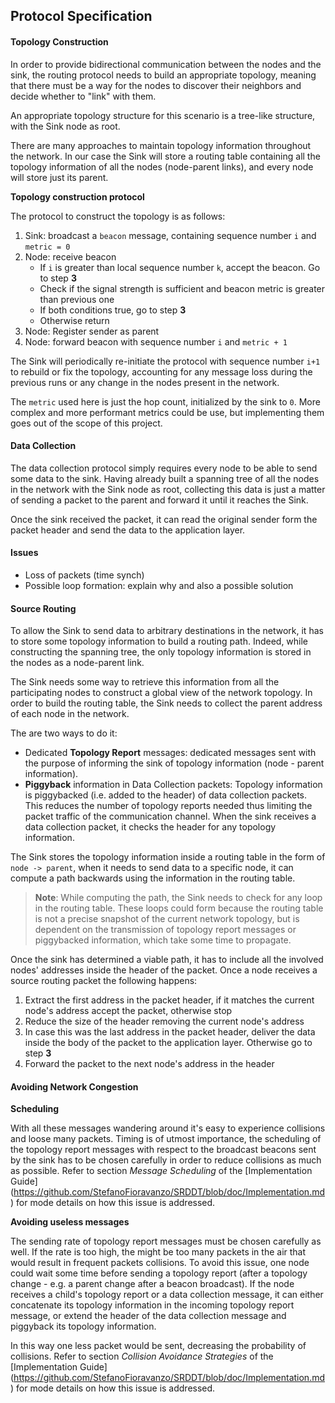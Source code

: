 ## Protocol Specification

#### Topology Construction

In order to provide bidirectional communication between the nodes and the sink, the routing protocol needs to build an appropriate topology, meaning that there must be a way for the nodes to discover their neighbors and decide whether to "link" with them.

An appropriate topology structure for this scenario is a tree-like structure, with the Sink node as root.

There are many approaches to maintain topology information throughout the network. In our case the Sink will store a routing table containing all the topology information of all the nodes (node-parent links), and every node will store just its parent.

**Topology construction protocol**

The protocol to construct the topology is as follows:

1. Sink: broadcast a `beacon` message, containing sequence number `i` and `metric = 0`
2. Node: receive beacon
	- If `i` is greater than local sequence number `k`, accept the beacon. Go to step **3**
	- Check if the signal strength is sufficient and beacon metric is greater than previous one
	- If both conditions true, go to step **3**
	- Otherwise return
3. Node: Register sender as parent
4. Node: forward beacon with sequence number `i` and `metric + 1`

The Sink will periodically re-initiate the protocol with sequence number `i+1` to rebuild or fix the topology, accounting for any message loss during the previous runs or any change in the nodes present in the network.

The `metric` used here is just the hop count, initialized by the sink to `0`. More complex and more performant metrics could be use, but implementing them goes out of the scope of this project.

#### Data Collection

The data collection protocol simply requires every node to be able to send some data to the sink. Having already built a spanning tree of all the nodes in the network with the Sink node as root, collecting this data is just a matter of sending a packet to the parent and forward it until it reaches the Sink.

Once the sink received the packet, it can read the original sender form the packet header and send the data to the application layer.

#### Issues

- Loss of packets (time synch)
- Possible loop formation: explain why and also a possible solution

#### Source Routing

To allow the Sink to send data to arbitrary destinations in the network, it has to store some topology information to build a routing path. Indeed, while constructing the spanning tree, the only topology information is stored in the nodes as a node-parent link. 

The Sink needs some way to retrieve this information from all the participating nodes to construct a global view of the network topology. In order to build the routing table, the Sink needs to collect the parent address of each node in the network. 

The are two ways to do it:

- Dedicated **Topology Report** messages: dedicated messages sent with the purpose of informing the sink of topology information (node - parent information).
- **Piggyback** information in Data Collection packets: Topology information is piggybacked (i.e. added to the header) of data collection packets. This reduces the number of topology reports needed thus limiting the packet traffic of the communication channel. When the sink receives a data collection packet, it checks the header for any topology information.

The Sink stores the topology information inside a routing table in the form of `node -> parent`, when it needs to send data to a specific node, it can compute a path backwards using the information in the routing table.

>**Note**: While computing the path, the Sink needs to check for any loop in the routing table. These loops could form because the routing table is not a precise snapshot of the current network topology, but is dependent on the transmission of topology report messages or piggybacked information, which take some time to propagate.

Once the sink has determined a viable path, it has to include all the involved nodes' addresses inside the header of the packet. Once a node receives a source routing packet the following happens:

1. Extract the first address in the packet header, if it matches the current node's address accept the packet, otherwise stop
2. Reduce the size of the header removing the current node's address
3. In case this was the last address in the packet header, deliver the data inside the body of the packet to the application layer. Otherwise go to step **3**
4. Forward the packet to the next node's address in the header

#### Avoiding Network Congestion

**Scheduling**

With all these messages wandering around it's easy to experience collisions and loose many packets. Timing is of utmost importance, the scheduling of the topology report messages with respect to the broadcast beacons sent by the sink has to be chosen carefully in order to reduce collisions as much as possible. Refer to section *Message Scheduling* of the [Implementation Guide] (https://github.com/StefanoFioravanzo/SRDDT/blob/doc/Implementation.md) for mode details on how this issue is addressed.

**Avoiding useless messages**

The sending rate of topology report messages must be chosen carefully as well. If the rate is too high, the might be too many packets in the air that would result in frequent packets collisions. To avoid this issue, one node could wait some time before sending a topology report (after a topology change - e.g. a parent change after a beacon broadcast). If the node receives a child's topology report or a data collection message, it can either concatenate its topology information in the incoming topology report message, or extend the header of the data collection message and piggyback its topology information.

In this way one less packet would be sent, decreasing the probability of collisions. Refer to section *Collision Avoidance Strategies* of the [Implementation Guide] (https://github.com/StefanoFioravanzo/SRDDT/blob/doc/Implementation.md) for mode details on how this issue is addressed.

